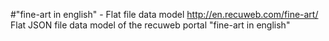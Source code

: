 #"fine-art in english" - Flat file data model
http://en.recuweb.com/fine-art/
Flat JSON file data model of the recuweb portal "fine-art in english"
